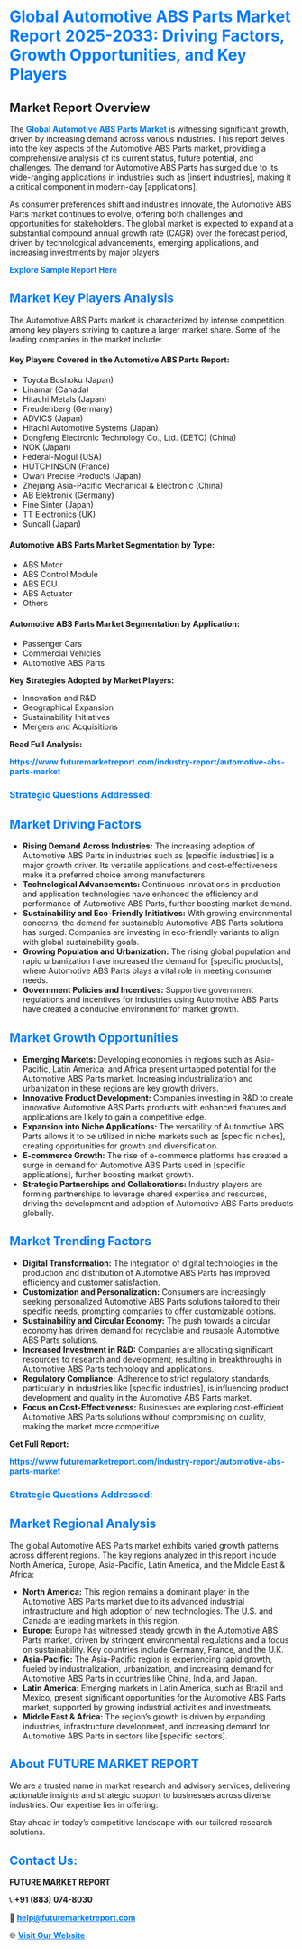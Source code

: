 <h1 style="color: #007BFF;">Global Automotive ABS Parts Market Report 2025-2033: Driving Factors, Growth Opportunities, and Key Players</h1>

<section id="overview">
<h2>Market Report Overview</h2>
<p>The <a href="https://www.futuremarketreport.com/industry-report/automotive-abs-parts-market" style="color: #007BFF; text-decoration: none;"><strong>Global Automotive ABS Parts Market</strong></a> is witnessing significant growth, driven by increasing demand across various industries. This report delves into the key aspects of the Automotive ABS Parts market, providing a comprehensive analysis of its current status, future potential, and challenges. The demand for Automotive ABS Parts has surged due to its wide-ranging applications in industries such as [insert industries], making it a critical component in modern-day [applications].</p>
<p>As consumer preferences shift and industries innovate, the Automotive ABS Parts market continues to evolve, offering both challenges and opportunities for stakeholders. The global market is expected to expand at a substantial compound annual growth rate (CAGR) over the forecast period, driven by technological advancements, emerging applications, and increasing investments by major players.</p>
</section>

<section id="overview">
<p><a href="https://www.futuremarketreport.com/request-sample/reportId=125945" style="color: #007BFF; text-decoration: none;"><strong>Explore Sample Report Here</strong></a></p>
</section>

<section id="key-players">
<h2 style="color: #007BFF;">Market Key Players Analysis</h2>
<p>The Automotive ABS Parts market is characterized by intense competition among key players striving to capture a larger market share. Some of the leading companies in the market include:</p>
<h4>Key Players Covered in the Automotive ABS Parts Report:</h4>
<ul><li>Toyota Boshoku (Japan)</li><li>Linamar (Canada)</li><li>Hitachi Metals (Japan)</li><li>Freudenberg (Germany)</li><li>ADVICS (Japan)</li><li>Hitachi Automotive Systems (Japan)</li><li>Dongfeng Electronic Technology Co., Ltd. (DETC) (China)</li><li>NOK (Japan)</li><li>Federal-Mogul (USA)</li><li>HUTCHINSON (France)</li><li>Owari Precise Products (Japan)</li><li>Zhejiang Asia-Pacific Mechanical &amp; Electronic (China)</li><li>AB Elektronik (Germany)</li><li>Fine Sinter (Japan)</li><li>TT Electronics (UK)</li><li>Suncall (Japan)</li></ul>
<h4>Automotive ABS Parts Market Segmentation by Type:</h4>
<ul><li>ABS Motor</li><li>ABS Control Module</li><li>ABS ECU</li><li>ABS Actuator</li><li>Others</li></ul>

<h4>Automotive ABS Parts Market Segmentation by Application:</h4>
<ul><li>Passenger Cars</li><li>Commercial Vehicles</li><li>Automotive ABS Parts</li></ul>
<p><strong>Key Strategies Adopted by Market Players:</strong></p>
<ul>
<li>Innovation and R&D</li>
<li>Geographical Expansion</li>
<li>Sustainability Initiatives</li>
<li>Mergers and Acquisitions</li>
</ul>
</section>

<section>
<p><strong>Read Full Analysis: </strong></p><a href="https://www.futuremarketreport.com/industry-report/automotive-abs-parts-market" style="color: #007BFF; text-decoration: none;"><strong>https://www.futuremarketreport.com/industry-report/automotive-abs-parts-market</strong></a>
<h3 style="color: #007BFF;">Strategic Questions Addressed:</h3>
</section>

<section id="driving-factors">
<h2 style="color: #007BFF;">Market Driving Factors</h2>
<ul>
<li><strong>Rising Demand Across Industries:</strong> The increasing adoption of Automotive ABS Parts in industries such as [specific industries] is a major growth driver. Its versatile applications and cost-effectiveness make it a preferred choice among manufacturers.</li>
<li><strong>Technological Advancements:</strong> Continuous innovations in production and application technologies have enhanced the efficiency and performance of Automotive ABS Parts, further boosting market demand.</li>
<li><strong>Sustainability and Eco-Friendly Initiatives:</strong> With growing environmental concerns, the demand for sustainable Automotive ABS Parts solutions has surged. Companies are investing in eco-friendly variants to align with global sustainability goals.</li>
<li><strong>Growing Population and Urbanization:</strong> The rising global population and rapid urbanization have increased the demand for [specific products], where Automotive ABS Parts plays a vital role in meeting consumer needs.</li>
<li><strong>Government Policies and Incentives:</strong> Supportive government regulations and incentives for industries using Automotive ABS Parts have created a conducive environment for market growth.</li>
</ul>
</section>

<section id="growth-opportunities">
<h2 style="color: #007BFF;">Market Growth Opportunities</h2>
<ul>
<li><strong>Emerging Markets:</strong> Developing economies in regions such as Asia-Pacific, Latin America, and Africa present untapped potential for the Automotive ABS Parts market. Increasing industrialization and urbanization in these regions are key growth drivers.</li>
<li><strong>Innovative Product Development:</strong> Companies investing in R&D to create innovative Automotive ABS Parts products with enhanced features and applications are likely to gain a competitive edge.</li>
<li><strong>Expansion into Niche Applications:</strong> The versatility of Automotive ABS Parts allows it to be utilized in niche markets such as [specific niches], creating opportunities for growth and diversification.</li>
<li><strong>E-commerce Growth:</strong> The rise of e-commerce platforms has created a surge in demand for Automotive ABS Parts used in [specific applications], further boosting market growth.</li>
<li><strong>Strategic Partnerships and Collaborations:</strong> Industry players are forming partnerships to leverage shared expertise and resources, driving the development and adoption of Automotive ABS Parts products globally.</li>
</ul>
</section>

<section id="trending-factors">
<h2 style="color: #007BFF;">Market Trending Factors</h2>
<ul>
<li><strong>Digital Transformation:</strong> The integration of digital technologies in the production and distribution of Automotive ABS Parts has improved efficiency and customer satisfaction.</li>
<li><strong>Customization and Personalization:</strong> Consumers are increasingly seeking personalized Automotive ABS Parts solutions tailored to their specific needs, prompting companies to offer customizable options.</li>
<li><strong>Sustainability and Circular Economy:</strong> The push towards a circular economy has driven demand for recyclable and reusable Automotive ABS Parts solutions.</li>
<li><strong>Increased Investment in R&D:</strong> Companies are allocating significant resources to research and development, resulting in breakthroughs in Automotive ABS Parts technology and applications.</li>
<li><strong>Regulatory Compliance:</strong> Adherence to strict regulatory standards, particularly in industries like [specific industries], is influencing product development and quality in the Automotive ABS Parts market.</li>
<li><strong>Focus on Cost-Effectiveness:</strong> Businesses are exploring cost-efficient Automotive ABS Parts solutions without compromising on quality, making the market more competitive.</li>
</ul>
</section>

<section>
<p><strong>Get Full Report: </strong></p><a href="https://www.futuremarketreport.com/industry-report/automotive-abs-parts-market" style="color: #007BFF; text-decoration: none;"><strong>https://www.futuremarketreport.com/industry-report/automotive-abs-parts-market</strong></a>
<h3 style="color: #007BFF;">Strategic Questions Addressed:</h3>
</section>


<section id="regional-analysis">
<h2 style="color: #007BFF;">Market Regional Analysis</h2>
<p>The global Automotive ABS Parts market exhibits varied growth patterns across different regions. The key regions analyzed in this report include North America, Europe, Asia-Pacific, Latin America, and the Middle East & Africa:</p>
<ul>
<li><strong>North America:</strong> This region remains a dominant player in the Automotive ABS Parts market due to its advanced industrial infrastructure and high adoption of new technologies. The U.S. and Canada are leading markets in this region.</li>
<li><strong>Europe:</strong> Europe has witnessed steady growth in the Automotive ABS Parts market, driven by stringent environmental regulations and a focus on sustainability. Key countries include Germany, France, and the U.K.</li>
<li><strong>Asia-Pacific:</strong> The Asia-Pacific region is experiencing rapid growth, fueled by industrialization, urbanization, and increasing demand for Automotive ABS Parts in countries like China, India, and Japan.</li>
<li><strong>Latin America:</strong> Emerging markets in Latin America, such as Brazil and Mexico, present significant opportunities for the Automotive ABS Parts market, supported by growing industrial activities and investments.</li>
<li><strong>Middle East & Africa:</strong> The region’s growth is driven by expanding industries, infrastructure development, and increasing demand for Automotive ABS Parts in sectors like [specific sectors].</li>
</ul>
</section>

<footer>
<h2 style="color: #007BFF;">About FUTURE MARKET REPORT</h2>
<p>We are a trusted name in market research and advisory services, delivering actionable insights and strategic support to businesses across diverse industries. Our expertise lies in offering:</p>

<p>Stay ahead in today’s competitive landscape with our tailored research solutions.</p>

<h2 style="color: #007BFF;">Contact Us:</h2>
<p><strong>FUTURE MARKET REPORT</strong></p>
<p>📞 <strong>+91 (883) 074-8030</strong></p>
<p>📧 <strong><a href="mailto:help@futuremarketreport.com" style="color: #007BFF;">help@futuremarketreport.com</a></strong></p>
<p>🌐 <strong><a href="https://www.futuremarketreport.com/" style="color: #007BFF;">Visit Our Website</a></strong></p>
</footer>